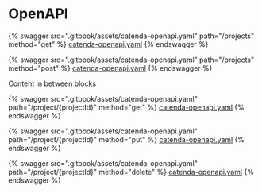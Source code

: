 # OpenAPI

{% swagger src=".gitbook/assets/catenda-openapi.yaml" path="/projects" method="get" %}
[catenda-openapi.yaml](.gitbook/assets/catenda-openapi.yaml)
{% endswagger %}

{% swagger src=".gitbook/assets/catenda-openapi.yaml" path="/projects" method="post" %}
[catenda-openapi.yaml](.gitbook/assets/catenda-openapi.yaml)
{% endswagger %}

Content in between blocks

{% swagger src=".gitbook/assets/catenda-openapi.yaml" path="/project/{projectId}" method="get" %}
[catenda-openapi.yaml](.gitbook/assets/catenda-openapi.yaml)
{% endswagger %}

{% swagger src=".gitbook/assets/catenda-openapi.yaml" path="/project/{projectId}" method="put" %}
[catenda-openapi.yaml](.gitbook/assets/catenda-openapi.yaml)
{% endswagger %}

{% swagger src=".gitbook/assets/catenda-openapi.yaml" path="/project/{projectId}" method="delete" %}
[catenda-openapi.yaml](.gitbook/assets/catenda-openapi.yaml)
{% endswagger %}
